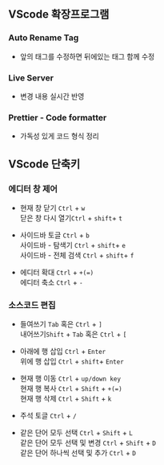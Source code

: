 ## VScode 확장프로그램
### Auto Rename Tag
- 앞의 태그를 수정하면 뒤에있는 태그 함께 수정
### Live Server
- 변경 내용 실시간 반영
### Prettier - Code formatter
- 가독성 있게 코드 형식 정리 

## VScode 단축키
### 에디터 창 제어
- 현재 창 닫기 `Ctrl` + `w` <br />
닫은 창 다시 열기`Ctrl` + `shift`+ `t` <br />

- 사이드바 토글 `Ctrl` + `b`<br /> 
사이드바 - 탐색기  `Ctrl` + `shift`+  `e` <br />
사이드바 - 전체 검색 `Ctrl` + `shift`+  `f` <br />

- 에디터 확대 `Ctrl` + `+(=)` <br />
에디터 축소 `Ctrl` + `-`

### 소스코드 편집
- 들여쓰기 `Tab` 혹은 `Ctrl` + `]` <br />
내어쓰기`Shift` + `Tab` 혹은 `Ctrl` + `[` <br />

- 아래에 행 삽입 `Ctrl` + `Enter`<br /> 
위에 행 삽입  `Ctrl` + `shift`+  `Enter` <br />

- 현재 행 이동 `Ctrl` + `up/down key`<br />
현재 행 복사 `Ctrl` + `Shift` + `+(=)` <br />
현재 행 삭제 `Ctrl` + `Shift` + `k` <br />

- 주석 토글 `Ctrl` + `/`<br />

- 같은 단어 모두 선택 `Ctrl` + `Shift` + `L`<br />
같은 단어 모두 선택 및 변경 `Ctrl` + `Shift` + `D`<br />
같은 단어 하나씩 선택 및 추가 `Ctrl` + `D`<br />